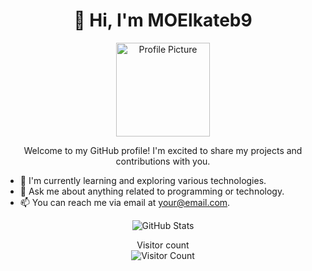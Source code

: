 <h1 align="center">👋 Hi, I'm MOElkateb9</h1>

<p align="center">
  <img src="https://avatars.githubusercontent.com/u/166956786?v=4" alt="Profile Picture" width="150" height="150">
</p>

<p align="center">
  Welcome to my GitHub profile! I'm excited to share my projects and contributions with you.
</p>

- 🌱 I'm currently learning and exploring various technologies.
- 💬 Ask me about anything related to programming or technology.
- 📫 You can reach me via email at your@email.com.

<p align="center">
  <img src="https://github-readme-stats.vercel.app/api?username=MOElkateb9&show_icons=true&theme=radical" alt="GitHub Stats">
</p>

<p align="center">
  Visitor count<br>
  <img src="https://profile-counter.glitch.me/MOElkateb9/count.svg" alt="Visitor Count">
</p>
